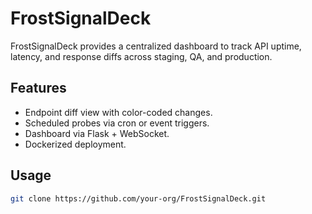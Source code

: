 # FrostSignalDeck

FrostSignalDeck provides a centralized dashboard to track API uptime, latency, and response diffs across staging, QA, and production.

## Features
- Endpoint diff view with color-coded changes.
- Scheduled probes via cron or event triggers.
- Dashboard via Flask + WebSocket.
- Dockerized deployment.

## Usage
```bash
git clone https://github.com/your-org/FrostSignalDeck.git
